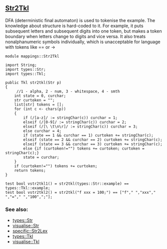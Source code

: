 ## [Str2Tkl](https://github.com/grammarware/bx-parsing/blob/master/src/mappings/Str2Tkl.rsc)

DFA (deterministic final automaton) is used to tokenise the example.
The knowledge about structure is hard-coded to it.
For example, it puts subsequent letters and subsequent digits into one token,
but makes a token boundary when letters change to digits and vice versa.
It also treats nonalphanumeric symbols individually, which is unacceptable for language
with tokens like == or ->

```
module mappings::Str2Tkl

import String;
import types::Str;
import types::Tkl;

public Tkl str2tkl(Str p)
{
     //1 - alpha, 2 - num, 3 - whitespace, 4 - smth
    int state = 0, curchar;
    str curtoken = "";
    list[str] tokens = [];
    for (int c <- chars(p))
    {
        if (/[a-z]/ := stringChar(c)) curchar = 1;
        elseif (/[0-9]/ := stringChar(c)) curchar = 2;
        elseif (/[\ \t\n\r]/ := stringChar(c)) curchar = 3;
        else curchar = 4;
        if (state == 1 && curchar == 1) curtoken += stringChar(c);
        elseif (state == 2 && curchar == 2) curtoken += stringChar(c);
        elseif (state == 3 && curchar == 3) curtoken += stringChar(c);
        else {if (curtoken!="") tokens += curtoken; curtoken = stringChar(c);}
        state = curchar;
    }
    if (curtoken!="") tokens += curtoken;
    return tokens;
}

test bool vstr2tkl1() = str2tkl(types::Str::example) == types::Tkl::example;
test bool vstr2tkl2() = str2tkl("f xxx = 100;") == ["f"," ","xxx"," ","="," ","100",";"];
```

### See also:
* [types::Str](https://github.com/grammarware/bx-parsing/blob/master/src/types/Str.rsc)
* [visualise::Str](https://github.com/grammarware/bx-parsing/blob/master/src/visualise/Str.rsc)
* [specific::Str2Lex](https://github.com/grammarware/bx-parsing/blob/master/src/specific/Str2Lex.rsc)
* [types::Tkl](https://github.com/grammarware/bx-parsing/blob/master/src/types/Tkl.rsc)
* [visualise::Tkl](https://github.com/grammarware/bx-parsing/blob/master/src/visualise/Tkl.rsc)
